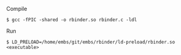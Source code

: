 Compile

    $ gcc -fPIC -shared -o rbinder.so rbinder.c -ldl

Run

    $ LD_PRELOAD=/home/embs/git/embs/rbinder/ld-preload/rbinder.so <executable>
